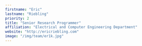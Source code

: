 ```yaml
---
firstname: "Eric"
lastname: "Riebling"
priority: 2
title: "Senior Research Programmer"
affiliation: "Electrical and Computer Engineering Department"
website: "http://ericriebling.com"
image: "/img/team/er1k.jpg"
---
```

